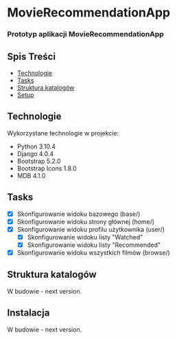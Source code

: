 # MovieRecommendationApp
### Prototyp aplikacji MovieRecommendationApp


## Spis Treści
* [Technologie](#technologie)
* [Tasks](#tasks)
* [Struktura katalogów](#struktura-katalogów)
* [Setup](#Setup)


## Technologie
Wykorzystane technologie w projekcie:
- Python 3.10.4
- Django 4.0.4
- Bootstrap 5.2.0
- Bootstrap Icons 1.8.0
- MDB 4.1.0

## Tasks
- [x] Skonfigurowanie widoku bazowego (base/)
- [x] Skonfigurowanie widoku strony głównej (home/)
- [x] Skonfigurowanie widoku profilu użytkownika (user/)
    - [x] Skonfigurowanie widoku listy "Watched"
    - [x] Skonfigurowanie widoku listy "Recommended"
- [x] Skonfigurowanie widoku wszystkich filmów (browse/)

## Struktura katalogów
W budowie - next version.

## Instalacja 
W budowie - next version.